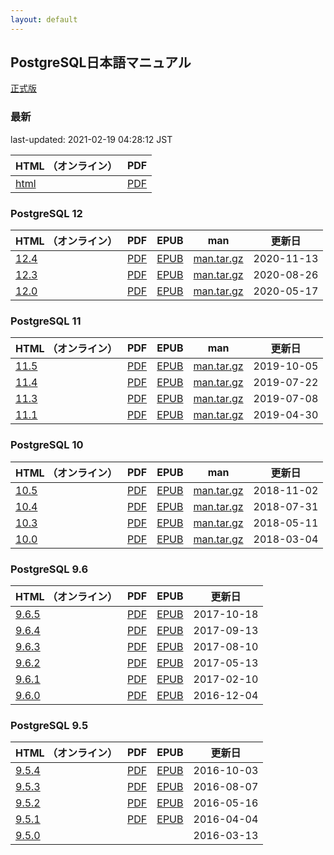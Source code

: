 ```yaml
---
layout: default
---
```

## PostgreSQL日本語マニュアル

[正式版](https://www.postgresql.jp/document/)

### 最新

last-updated: 2021-02-19 04:28:12 JST

| HTML （オンライン）           | PDF                        |
|:---------------------------|:-------------------:|
| [html](current/html) | [PDF](current/postgres-A4.pdf) |

### PostgreSQL 12

| HTML （オンライン）           | PDF                                           | EPUB                                         | man | 更新日     |
|:---------------------------|:---------------------------------------------:|:--------------------------------------------:|:---:|:----------:|
| [12.4](jpug-doc/12.4/html/) | [PDF](jpug-doc/12.4/postgresql-12.4-A4.pdf) | [EPUB](jpug-doc/12.4/postgresql-12.4.epub) | [man.tar.gz](jpug-doc/12.4/man.tar.gz) | 2020-11-13 |
| [12.3](jpug-doc/12.3/html/) | [PDF](jpug-doc/12.3/postgresql-12.3-A4.pdf) | [EPUB](jpug-doc/12.3/postgresql-12.3.epub) | [man.tar.gz](jpug-doc/12.3/man.tar.gz) | 2020-08-26 |
| [12.0](jpug-doc/12.0/html/) | [PDF](jpug-doc/12.0/postgresql-12.0-A4.pdf) | [EPUB](jpug-doc/12.0/postgresql-12.0.epub) | [man.tar.gz](jpug-doc/12.0/man.tar.gz) | 2020-05-17 |

### PostgreSQL 11

| HTML （オンライン）           | PDF                                           | EPUB                                         | man | 更新日     |
|:---------------------------|:---------------------------------------------:|:--------------------------------------------:|:---:|:----------:|
| [11.5](jpug-doc/11.5/html/) | [PDF](jpug-doc/11.5/postgresql-11.5-A4.pdf) | [EPUB](jpug-doc/11.5/postgresql-11.5.epub) | [man.tar.gz](jpug-doc/11.5/man.tar.gz) | 2019-10-05 |
| [11.4](jpug-doc/11.4/html/) | [PDF](jpug-doc/11.4/postgresql-11.4-A4.pdf) | [EPUB](jpug-doc/11.4/postgresql-11.4.epub) | [man.tar.gz](jpug-doc/11.4/man.tar.gz) | 2019-07-22 |
| [11.3](jpug-doc/11.3/html/) | [PDF](jpug-doc/11.3/postgresql-11.3-A4.pdf) | [EPUB](jpug-doc/11.3/postgresql-11.3.epub) | [man.tar.gz](jpug-doc/11.3/man.tar.gz) | 2019-07-08 |
| [11.1](jpug-doc/11.1/html/) | [PDF](jpug-doc/11.1/postgresql-11.1-A4.pdf) | [EPUB](jpug-doc/11.1/postgresql-11.1.epub) | [man.tar.gz](jpug-doc/11.1/man.tar.gz) | 2019-04-30 |


### PostgreSQL 10

| HTML （オンライン）           | PDF                                           | EPUB                                         | man | 更新日     |
|:---------------------------|:---------------------------------------------:|:--------------------------------------------:|:---:|:----------:|
| [10.5](jpug-doc/10.5/html/) | [PDF](jpug-doc/10.5/postgresql-10.5-A4.pdf) | [EPUB](jpug-doc/10.5/postgresql-10.5.epub) | [man.tar.gz](jpug-doc/10.5/man.tar.gz) | 2018-11-02 |
| [10.4](jpug-doc/10.4/html/) | [PDF](jpug-doc/10.4/postgresql-10.4-A4.pdf) | [EPUB](jpug-doc/10.4/postgresql-10.4.epub) | [man.tar.gz](jpug-doc/10.4/man.tar.gz) | 2018-07-31 |
| [10.3](jpug-doc/10.3/html/) | [PDF](jpug-doc/10.3/postgresql-10.3-A4.pdf) | [EPUB](jpug-doc/10.3/postgresql-10.3.epub) | [man.tar.gz](jpug-doc/10.3/man.tar.gz) | 2018-05-11 |
| [10.0](jpug-doc/10.0/html/) | [PDF](jpug-doc/10.0/postgresql-10.0-A4.pdf) | [EPUB](jpug-doc/10.0/postgresql-10.0.epub) | [man.tar.gz](jpug-doc/10.0/man.tar.gz) | 2018-03-04 |

### PostgreSQL 9.6

| HTML （オンライン）           | PDF                                           | EPUB                                         | 更新日     |
|:------------------------------|:---------------------------------------------:|:--------------------------------------------:|:----------:|
| [9.6.5](jpug-doc/9.6.5/html/) | [PDF](jpug-doc/9.6.5/postgresql-9.6.5-A4.pdf) | [EPUB](jpug-doc/9.6.5/postgresql-9.6.5.epub) | 2017-10-18 |
| [9.6.4](jpug-doc/9.6.4/html/) | [PDF](jpug-doc/9.6.4/postgresql-9.6.4-A4.pdf) | [EPUB](jpug-doc/9.6.4/postgresql-9.6.4.epub) | 2017-09-13 |
| [9.6.3](jpug-doc/9.6.3/html/) | [PDF](jpug-doc/9.6.3/postgresql-9.6.3-A4.pdf) | [EPUB](jpug-doc/9.6.3/postgresql-9.6.3.epub) | 2017-08-10 |
| [9.6.2](jpug-doc/9.6.2/html/) | [PDF](jpug-doc/9.6.2/postgresql-9.6.2-A4.pdf) | [EPUB](jpug-doc/9.6.2/postgresql-9.6.2.epub) | 2017-05-13 |
| [9.6.1](jpug-doc/9.6.1/html/) | [PDF](jpug-doc/9.6.1/postgresql-9.6.1-A4.pdf) | [EPUB](jpug-doc/9.6.1/postgresql-9.6.1.epub) | 2017-02-10 |
| [9.6.0](jpug-doc/9.6.0/html/) | [PDF](jpug-doc/9.6.0/postgresql-9.6.0-A4.pdf) | [EPUB](jpug-doc/9.6.0/postgresql-9.6.0.epub) | 2016-12-04 |

### PostgreSQL 9.5

| HTML （オンライン）           | PDF                                           | EPUB                                         | 更新日     |
|:------------------------------|:---------------------------------------------:|:--------------------------------------------:|:----------:|
| [9.5.4](jpug-doc/9.5.4/html/) | [PDF](jpug-doc/9.5.4/postgresql-9.5.4-A4.pdf) | [EPUB](jpug-doc/9.5.4/postgresql-9.5.4.epub) | 2016-10-03 |
| [9.5.3](jpug-doc/9.5.3/html/) | [PDF](jpug-doc/9.5.3/postgresql-9.5.3-A4.pdf) | [EPUB](jpug-doc/9.5.3/postgresql-9.5.3.epub) | 2016-08-07 |
| [9.5.2](jpug-doc/9.5.2/html/) | [PDF](jpug-doc/9.5.2/postgresql-9.5.2-A4.pdf) | [EPUB](jpug-doc/9.5.2/postgresql-9.5.2.epub) | 2016-05-16 |
| [9.5.1](jpug-doc/9.5.1/html/) | [PDF](jpug-doc/9.5.1/postgresql-9.5.1-A4.pdf) | [EPUB](jpug-doc/9.5.1/postgresql-9.5.1.epub) | 2016-04-04 |
| [9.5.0](jpug-doc/9.5.0/html/) |                                               |                                              | 2016-03-13 |
